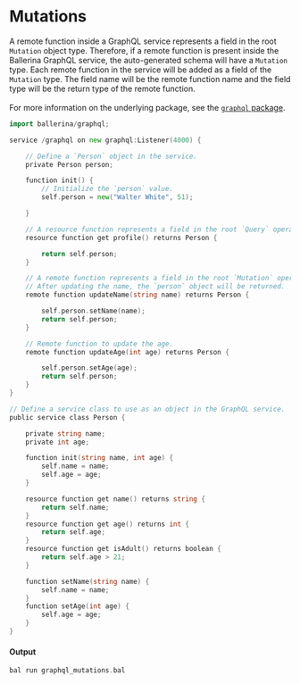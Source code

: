 # Mutations

 A remote function inside a GraphQL service represents a field in the root
 `Mutation` object type. Therefore, if a remote function is present inside
 the Ballerina GraphQL service, the auto-generated schema will have a
 `Mutation` type. Each remote function in the service will be added as a
 field of the `Mutation` type. The field name will be the remote function
 name and the field type will be the return type of the remote function.
 <br/><br/>
 For more information on the underlying package, see the
 [`graphql` package](https:docs.central.ballerina.io/ballerina/graphql/latest/).

```go
import ballerina/graphql;

service /graphql on new graphql:Listener(4000) {

    // Define a `Person` object in the service.
    private Person person;

    function init() {
        // Initialize the `person` value.
        self.person = new("Walter White", 51);

    }

    // A resource function represents a field in the root `Query` operation.
    resource function get profile() returns Person {

        return self.person;
    }

    // A remote function represents a field in the root `Mutation` operation.
    // After updating the name, the `person` object will be returned.
    remote function updateName(string name) returns Person {

        self.person.setName(name);
        return self.person;
    }

    // Remote function to update the age.
    remote function updateAge(int age) returns Person {

        self.person.setAge(age);
        return self.person;
    }
}

// Define a service class to use as an object in the GraphQL service.
public service class Person {

    private string name;
    private int age;

    function init(string name, int age) {
        self.name = name;
        self.age = age;
    }

    resource function get name() returns string {
        return self.name;
    }
    resource function get age() returns int {
        return self.age;
    }
    resource function get isAdult() returns boolean {
        return self.age > 21;
    }

    function setName(string name) {
        self.name = name;
    }
    function setAge(int age) {
        self.age = age;
    }
}
```

#### Output

```go
bal run graphql_mutations.bal
```